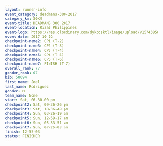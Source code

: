 ```yaml
---
layout: runner-info 
event_category: deadmans-300-2017 
category_km: 50KM 
event-title: DEADMANS 300 2017 
event-location: Rizal Philippines 
event-logo: https://res.cloudinary.com/dykbosktl/image/upload/v1574385898/Logo/2017-DM300-Logo_ljecaw.jpg 
event-date: 2017-10-02 
checkpoint-name2: CP1 (T-2) 
checkpoint-name3: CP2 (T-3) 
checkpoint-name4: CP3 (T-4) 
checkpoint-name5: CP4 (T-5) 
checkpoint-name6: CP6 (T-6) 
checkpoint-name7: FINISH (T-7) 
overall_rank: 77
gender_rank: 67
bib: 50094
first_name: Joel
last_name: Rodriguez
gender: M
team_name: None
start: Sat, 06-30-00 pm
checkpoint2: Sat, 09-36-26 pm
checkpoint3: Sat, 10-36-48 pm
checkpoint4: Sun, 03-26-19 am
checkpoint5: Sun, 12-59-17 am
checkpoint6: Sun, 05-33-51 am
checkpoint7: Sun, 07-25-03 am
finish: 12-55-03
status: FINISHER
---
```

